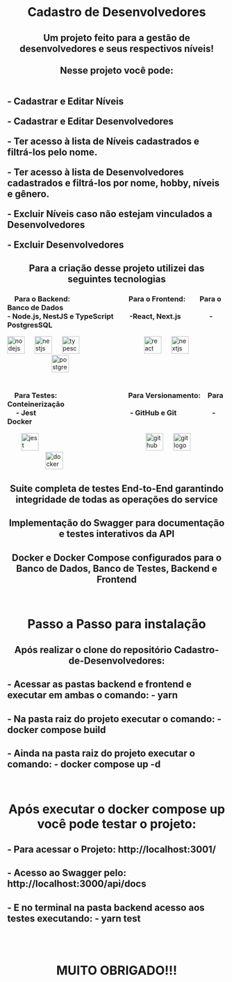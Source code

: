 <h1 align="center">Cadastro de Desenvolvedores</h1>

<h2 align="center">Um projeto feito para a gestão de desenvolvedores e seus respectivos níveis!
<br />
<br />
Nesse projeto você pode:
  <br />
  <br />
<p align="left">- Cadastrar e Editar Níveis</p>
<p align="left">- Cadastrar e Editar Desenvolvedores</p>
<p align="left">- Ter acesso à lista de Níveis cadastrados e filtrá-los pelo nome.</p>
<p align="left">- Ter acesso à lista de Desenvolvedores cadastrados e filtrá-los por nome, hobby, níveis e gênero.</p>
<p align="left">- Excluir Níveis caso não estejam vinculados a Desenvolvedores</p>
<p align="left">- Excluir Desenvolvedores</p>



</h2>


<h2 align="center">Para a criação desse projeto utilizei das seguintes tecnologias</h2>

  <div>
    <h3>
      &emsp;Para o Backend: &emsp;&emsp;&emsp;&emsp;&emsp;&emsp;&emsp;&emsp;Para o Frontend:&emsp;&emsp;Para o Banco de Dados
      &emsp;<br> - Node.js, NestJS e TypeScript &emsp;&emsp;-React, Next.js&emsp;&emsp;&emsp;&emsp;-PostgresSQL</h3>
    <img src="https://cdn.jsdelivr.net/gh/devicons/devicon/icons/nodejs/nodejs-original.svg" height="40" alt="nodejs logo"  />
    <img width="15" />
    <img src="https://cdn.jsdelivr.net/gh/devicons/devicon/icons/nestjs/nestjs-original.svg" height="40" alt="nestjs logo"  />
    <img width="15" />
    <img src="https://cdn.jsdelivr.net/gh/devicons/devicon/icons/typescript/typescript-original.svg" height="40" alt="typescript logo"  />
    <img width="15" />&emsp;&emsp;&emsp;&emsp;&emsp;&emsp;&emsp;&emsp;&emsp;
    <img src="https://cdn.jsdelivr.net/gh/devicons/devicon/icons/react/react-original.svg" height="40" alt="react logo"  />
    <img width="15" />
    <img src="https://cdn.jsdelivr.net/gh/devicons/devicon/icons/nextjs/nextjs-original.svg" height="40" alt="nextjs logo"  />
    <img width="15" />&emsp;&emsp;&emsp;&emsp;&emsp;&emsp;&emsp;
    <img src="https://cdn.jsdelivr.net/gh/devicons/devicon/icons/postgresql/postgresql-original.svg" height="40" alt="postgresql logo"  />
  </div><br />

<div>
  <h3 align="left">&emsp;Para Testes:&emsp;&emsp;&emsp;&emsp;&emsp;&emsp;&emsp;&emsp;&emsp;&emsp;Para Versionamento:&emsp;Para Conteinerização
    <br>&emsp; - Jest &emsp;&emsp;&emsp;&emsp;&emsp;&emsp;&emsp;&emsp;&emsp;&emsp;&emsp;&emsp;&emsp;- GitHub e Git&emsp;&emsp;&emsp;&emsp;&emsp;- Docker</h3>
  &emsp;&emsp;  <img src="https://cdn.jsdelivr.net/gh/devicons/devicon/icons/jest/jest-plain.svg" height="40" alt="jest logo"  /> 
    <img width="15" />&emsp;&emsp;&emsp;&emsp;&emsp;&emsp;&emsp;&emsp;&emsp;&emsp;&emsp;&emsp;&emsp;&emsp;&emsp;&emsp;
    <img src="https://cdn.jsdelivr.net/gh/devicons/devicon/icons/github/github-original.svg" height="40" alt="github logo"  />
    <img width="15" />
    <img src="https://cdn.jsdelivr.net/gh/devicons/devicon/icons/git/git-original.svg" height="40" alt="git logo"  />
    <img width="15" />&emsp;&emsp;&emsp;&emsp;&emsp;&emsp;
    <img src="https://cdn.jsdelivr.net/gh/devicons/devicon/icons/docker/docker-original.svg" height="40" alt="docker logo"  /> 
</div>
<h2></h2>
<h2 align="center">Suite completa de testes End-to-End garantindo integridade de todas as operações do service</h2>
<h2 align="center">Implementação do Swagger para documentação e testes interativos da API</h2>
<h2 align="center">Docker e Docker Compose configurados para o Banco de Dados, Banco de Testes, Backend e Frontend</h2>
<br />
<h1 align="center">Passo a Passo para instalação</h1>
<h2 align="center">Após realizar o clone do repositório Cadastro-de-Desenvolvedores:</h2>
<h2 align="left">- Acessar as pastas backend e frontend e executar em ambas o comando: - yarn</h2>
<h2 align="left">- Na pasta raiz do projeto executar o comando: - docker compose build</h2>
<h2 align="left">- Ainda na pasta raiz do projeto executar o comando: - docker compose up -d</h2>
<br />
<h1 align="center">Após executar o docker compose up você pode testar o projeto:</h1>
<h2 align="left">- Para acessar o Projeto: http://localhost:3001/</h2>
<h2 align="left">- Acesso ao Swagger pelo: http://localhost:3000/api/docs</h2>
<h2 align="left">- E no terminal na pasta backend acesso aos testes executando: - yarn test</h2>
<br />
<br />
<h1 align="center">MUITO OBRIGADO!!!</h1>
